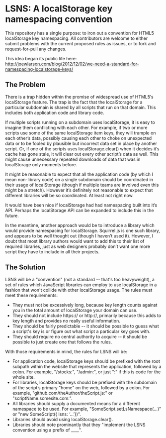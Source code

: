 LSNS: A localStorage key namespacing convention
===============================================

This repository has a single purpose: to iron out a convention for HTML5 localStorage key namespacing.  All contributors are welcome to either submit problems with the current proposed rules as issues, or to fork and request-for-pull any changes.

This idea began its public life here: http://joewlarson.com/blog/2012/12/02/we-need-a-standard-for-namespacing-localstorage-keys/

The Problem
-----------
There is a trap hidden within the promise of widespread use of HTML5′s localStorage feature. The trap is the fact that the localStorage for a particular subdomain is shared by all scripts that run on that domain. This includes both application code and library code.

If multiple scripts running on a subdomain uses localStorage, it is easy to imagine them conflicting with each other. For example, if two or more scripts use some of the same localStorage item keys, they will trample on each other’s data, possibly causing each other to choke on unexpected data or to be fooled by plausible but incorrect data set in place by another script. Or, if one of the scripts uses localStorage.clear() when it decides it’s cache has gone stale, it will clear out every other script’s data as well. This might cause unnecessary repeated downloads of data that was in localStorage only moments before.

It might be reasonable to expect that all the application code (by which I mean non-library code) on a single subdomain should be coordinated in their usage of localStorage (though if multiple teams are involved even this might be a stretch). However it’s definitely not reasonable to expect that different libraries will be so coordinated. At least not right now.

It would have been nice if localStorage had had namespacing built into it’s API. Perhaps the localStorage API can be expanded to include this in the future.

In the meantime, another approach would be to introduce a library which would provide namespacing for localStorage. Squirrel.js is one such library, and appears to be well thought out (though I haven’t used it). However, I doubt that most library authors would want to add this to their list of required libraries, just as web designers probably don’t want one more script they have to include in all their projects.

The Solution
------------
LSNS will be a "convention" (not a standard -- that's too heavyweight), a set of rules which JavaScript libraries can employ to use localStorage in a fashion that won't collide with other localStorage usage.  The rules must meet these requirements:

 - They must not be excessively long, because key length counts against you in the total amount of localStorage your domain can use.
 - They should not include https:// or http://, primarily because this adds to key length and provides no really useful information.
 - They should be fairly predictable -- it should be possible to guess what a script's key is or figure out what script a particular key goes with.
 - They should require no central authority to acquire -- it should be possible to just create one that follows the rules.

With those requirements in mind, the rules for LSNS will be:

 - For application code, localStorage keys should be prefixed with the root subpath within the website that represents the application, followed by a colon. For example, "/stocks:", "/admin:", or just ":" if this is code for the whole site.
 - For libraries, localStorage keys should be prefixed with the subdomain of the script’s primary "home" on the web, followed by a colon. For example, "github.com/theAuthor/theScript.js:" or "scriptName.somesite.com:".
 - All libraries should supply a documented means for a different namespace to be used. For example, "SomeScript.setLsNamespace(…)" or "new SomeScript({ lsns: ‘…’})".
 - Libraries should avoid using localStorage.clear().
 - Libraries should note prominantly that they "implement the LSNS convention using a prefix of ____".

